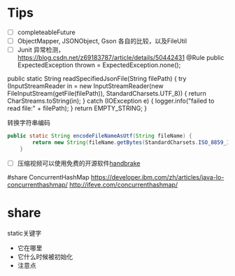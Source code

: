 # Tips
- [ ] completeableFuture
- [ ] ObjectMapper, JSONObject, Gson 各自的比较，以及FileUtil
- [ ] Junit 异常检测，https://blog.csdn.net/z69183787/article/details/50442431
@Rule
public ExpectedException thrown = ExpectedException.none();

public static String readSpecifiedJsonFile(String filePath) {
        try (InputStreamReader in = new InputStreamReader(new FileInputStream(getFile(filePath)), StandardCharsets.UTF_8)) {
            return CharStreams.toString(in);
        } catch (IOException e) {
            logger.info("failed to read file:" + filePath);
        }
        return EMPTY_STRING;
    }

转换字符串编码
```java
public static String encodeFileNameAsUtf(String fileName) {
        return new String(fileName.getBytes(StandardCharsets.ISO_8859_1), StandardCharsets.UTF_8);
    }
```

- [ ] 压缩视频可以使用免费的开源软件[handbrake](https://github.com/HandBrake/HandBrake)

#share
ConcurrentHashMap https://developer.ibm.com/zh/articles/java-lo-concurrenthashmap/
http://ifeve.com/concurrenthashmap/

# share
static关键字
- 它在哪里
- 它什么时候被初始化
- 注意点
